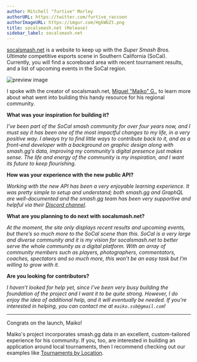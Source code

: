 ```yaml
---
author: Mitchell "furtive" Morley
authorURL: https://twitter.com/furtive_raccoon
authorImageURL: https://imgur.com/HgkWbZt.png
title: socalsmash.net (Release)
sidebar_label: socalsmash.net
---
```


<a href="https://socalsmash.net" target="_blank">socalsmash.net</a> is a website to keep up with the *Super Smash Bros. Ultimate* competitive esports scene in Southern California (SoCal).
Currently, you will find a scoreboard area with recent tournament results, and a list of upcoming events in the SoCal region.

![preview image](https://imgur.com/L4Ksqh2.png)

<!--truncate-->

I spoke with the creator of socalsmash.net, <a href="twitter.com/maiko_ssb" target="_blank">Miguel "Maiko" G.</a>,
 to learn more about what went into building this handy resource for his regional community.

**What was your inspiration for building it?**

*I’ve been part of the SoCal smash community for over four years now, and I must say it has been one of the most impactful
 changes to my life, in a very positive way.
I always try to find little ways to contribute back to it, and as a front-end developer with a background on graphic
 design along with smash.gg’s data, improving my community’s digital presence just makes sense.
The life and energy of the community is my inspiration, and I want its future to keep flourishing.*

**How was your experience with the new public API?**

*Working with the new API has been a very enjoyable learning experience.
It was pretty simple to setup and understand; both smash.gg and GraphQL are well-documented and the smash.gg team has
 been very supportive and helpful via their [Discord channel](/docs/join-discord).*

**What are you planning to do next with socalsmash.net?**

*At the moment, the site only displays recent results and upcoming events, but there’s so much more to the SoCal scene than
 this.
SoCal is a very large and diverse community and it is my vision for socalsmash.net to better serve the whole community as a
 digital platform.
With an array of community members such as players, photographers, commentators, coaches, spectators and so much more, this
 won’t be an easy task but I’m willing to grow with it.*

 **Are you looking for contributors?**

*I haven’t looked for help yet, since I’ve been very busy building the foundation of the project and I want it to be quite strong.
However, I do enjoy the idea of additional help, and it will eventually be needed.
If you're interested in helping, you can contact me at `maiko.ssb@gmail.com`!*

-------

Congrats on the launch, Maiko!

Maiko's project incorporates smash.gg data in an excellent, custom-tailored experience for his community.
If you, too, are interested in building an application around local tournaments, then I recommend checking out our examples like
 [Tournaments by Location](/docs/examples/tournaments-by-location).
